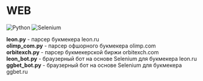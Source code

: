 # WEB

![Python](https://img.shields.io/badge/python-3670A0?style=for-the-badge&logo=python&logoColor=ffdd54)
![Selenium](https://img.shields.io/badge/-selenium-%43B02A?style=for-the-badge&logo=selenium&logoColor=white)


<b>leon.py</b> - парсер букмекера leon.ru<br>
<b>olimp_com.py</b> - парсер офшорного букмекера olimp.com<br>
<b>orbitexch.py</b> - парсер букмекерской биржи orbitexch.com<br>
<b>leon_bot.py</b> - браузерный бот на основе Selenium для букмекера leon.ru<br>
<b>ggbet_bot.py</b> - браузерный бот на основе Selenium для букмекера ggbet.ru<br>

